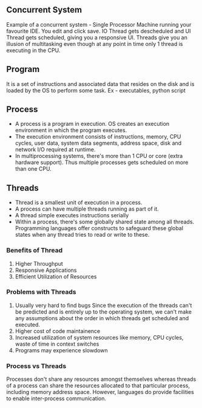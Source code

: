 ## Concurrent System

Example of a concurrent system - Single Processor Machine running your favourite IDE. You edit and click save. 
IO Thread gets descheduled and UI Thread gets scheduled, giving you a responsive UI.
Threads give you an illusion of multitasking even though at any point in time only 1 thread is executing in the CPU.

## Program
It is a set of instructions and associated data that resides on the disk and is loaded by the OS to perform some task.
Ex - executables, python script

## Process
* A process is a program in execution. OS creates an execution environment in which the program executes.
* The execution environment consists of instructions, memory, CPU cycles, user data, system data segments, address space, disk and network I/O required at runtime.
* In multiprocessing systems, there's more than 1 CPU or core (extra hardware support). Thus multiple processes gets scheduled on more than one CPU.


## Threads
* Thread is a smallest unit of execution in a process. 
* A process can have multiple threads running as part of it.
* A thread simple executes instructions serially
* Within a process, there's some globally shared state among all threads. Programming languages offer constructs to safeguard
these global states when any thread tries to read or write to these.

### Benefits of Thread
1. Higher Throughput
2. Responsive Applications
3. Efficient Utilization of Resources

### Problems with Threads
1. Usually very hard to find bugs
Since the execution of the threads can't be predicted and is entirely up to the operating system, 
we can't make any assumptions about the order in which threads get scheduled and executed.
2. Higher cost of code maintainence
3. Increased utilization of system resources like memory, CPU cycles, waste of time in context switches
4. Programs may experience slowdown

### Process vs Threads
Processes don't share any resources amongst themselves whereas threads of a process can share the resources allocated to that particular process, including memory address space. 
However, languages do provide facilities to enable inter-process communication.



